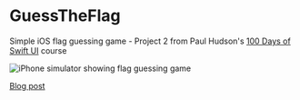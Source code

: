 # GuessTheFlag

Simple iOS flag guessing game - Project 2 from Paul Hudson's [100 Days of Swift UI](https://www.hackingwithswift.com/100/swiftui) course

![iPhone simulator showing flag guessing game](https://i.imgur.com/dDgHTyn.png)

[Blog post](https://devendevour.wordpress.com/?p=631)
